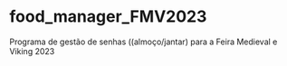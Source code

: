 # food_manager_FMV2023
Programa de gestão de senhas ((almoço/jantar) para a Feira Medieval e Viking 2023
